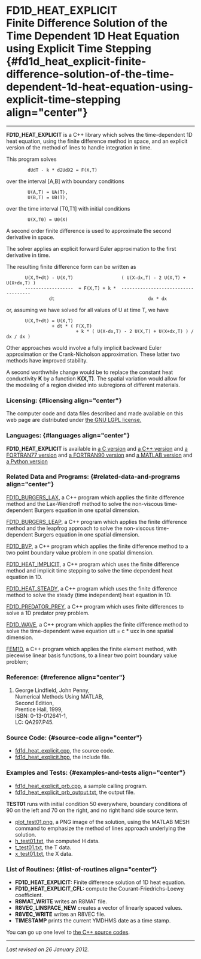 FD1D\_HEAT\_EXPLICIT\
Finite Difference Solution of the\
Time Dependent 1D Heat Equation\
using Explicit Time Stepping {#fd1d_heat_explicit-finite-difference-solution-of-the-time-dependent-1d-heat-equation-using-explicit-time-stepping align="center"}
==================================

------------------------------------------------------------------------

**FD1D\_HEAT\_EXPLICIT** is a C++ library which solves the
time-dependent 1D heat equation, using the finite difference method in
space, and an explicit version of the method of lines to handle
integration in time.

This program solves

            dUdT - k * d2UdX2 = F(X,T)
          

over the interval \[A,B\] with boundary conditions

            U(A,T) = UA(T),
            U(B,T) = UB(T),
          

over the time interval \[T0,T1\] with initial conditions

            U(X,T0) = U0(X)
          

A second order finite difference is used to approximate the second
derivative in space.

The solver applies an explicit forward Euler approximation to the first
derivative in time.

The resulting finite difference form can be written as

           U(X,T+dt) - U(X,T)                  ( U(X-dx,T) - 2 U(X,T) + U(X+dx,T) )
           ------------------  = F(X,T) + k *  ------------------------------------
                    dt                                   dx * dx
          

or, assuming we have solved for all values of U at time T, we have

           U(X,T+dt) = U(X,T) 
                     + dt * ( F(X,T) 
                              + k * ( U(X-dx,T) - 2 U(X,T) + U(X+dx,T) ) / dx / dx )
          

Other approaches would involve a fully implicit backward Euler
approximation or the Crank-Nicholson approximation. These latter two
methods have improved stability.

A second worthwhile change would be to replace the constant heat
conductivity **K** by a function **K(X,T)**. The spatial variation would
allow for the modeling of a region divided into subregions of different
materials.

### Licensing: {#licensing align="center"}

The computer code and data files described and made available on this
web page are distributed under [the GNU LGPL
license.](../../txt/gnu_lgpl.txt)

### Languages: {#languages align="center"}

**FD1D\_HEAT\_EXPLICIT** is available in [a C
version](../../c_src/fd1d_heat_explicit/fd1d_heat_explicit.md) and [a
C++ version](../../master/fd1d_heat_explicit/fd1d_heat_explicit.md)
and [a FORTRAN77
version](../../f77_src/fd1d_heat_explicit/fd1d_heat_explicit.md) and
[a FORTRAN90
version](../../f_src/fd1d_heat_explicit/fd1d_heat_explicit.md) and [a
MATLAB version](../../m_src/fd1d_heat_explicit/fd1d_heat_explicit.md)
and [a Python
version](../../py_src/fd1d_heat_explicit/fd1d_heat_explicit.md)

### Related Data and Programs: {#related-data-and-programs align="center"}

[FD1D\_BURGERS\_LAX](../../master/fd1d_burgers_lax/fd1d_burgers_lax.md),
a C++ program which applies the finite difference method and the
Lax-Wendroff method to solve the non-viscous time-dependent Burgers
equation in one spatial dimension.

[FD1D\_BURGERS\_LEAP](../../master/fd1d_burgers_leap/fd1d_burgers_leap.md),
a C++ program which applies the finite difference method and the
leapfrog approach to solve the non-viscous time-dependent Burgers
equation in one spatial dimension.

[FD1D\_BVP](../../master/fd1d_bvp/fd1d_bvp.md), a C++ program which
applies the finite difference method to a two point boundary value
problem in one spatial dimension.

[FD1D\_HEAT\_IMPLICIT](../../master/fd1d_heat_implicit/fd1d_heat_implicit.md),
a C++ program which uses the finite difference method and implicit time
stepping to solve the time dependent heat equation in 1D.

[FD1D\_HEAT\_STEADY](../../master/fd1d_heat_steady/fd1d_heat_steady.md),
a C++ program which uses the finite difference method to solve the
steady (time independent) heat equation in 1D.

[FD1D\_PREDATOR\_PREY](../../master/fd1d_predator_prey/fd1d_predator_prey.md),
a C++ program which uses finite differences to solve a 1D predator prey
problem.

[FD1D\_WAVE](../../master/fd1d_wave/fd1d_wave.md), a C++ program
which applies the finite difference method to solve the time-dependent
wave equation utt = c \* uxx in one spatial dimension.

[FEM1D](../../master/fem1d/fem1d.md), a C++ program which applies the
finite element method, with piecewise linear basis functions, to a
linear two point boundary value problem;

### Reference: {#reference align="center"}

1.  George Lindfield, John Penny,\
    Numerical Methods Using MATLAB,\
    Second Edition,\
    Prentice Hall, 1999,\
    ISBN: 0-13-012641-1,\
    LC: QA297.P45.

### Source Code: {#source-code align="center"}

-   [fd1d\_heat\_explicit.cpp](fd1d_heat_explicit.cpp), the source code.
-   [fd1d\_heat\_explicit.hpp](fd1d_heat_explicit.hpp), the include
    file.

### Examples and Tests: {#examples-and-tests align="center"}

-   [fd1d\_heat\_explicit\_prb.cpp](fd1d_heat_explicit_prb.cpp), a
    sample calling program.
-   [fd1d\_heat\_explicit\_prb\_output.txt](fd1d_heat_explicit_prb_output.txt),
    the output file.

**TEST01** runs with initial condition 50 everywhere, boundary
conditions of 90 on the left and 70 on the right, and no right hand side
source term.

-   [plot\_test01.png](plot_test01.png), a PNG image of the solution,
    using the MATLAB MESH command to emphasize the method of lines
    approach underlying the solution.
-   [h\_test01.txt](h_test01.txt), the computed H data.
-   [t\_test01.txt](t_test01.txt), the T data.
-   [x\_test01.txt](x_test01.txt), the X data.

### List of Routines: {#list-of-routines align="center"}

-   **FD1D\_HEAT\_EXPLICIT:** Finite difference solution of 1D heat
    equation.
-   **FD1D\_HEAT\_EXPLICIT\_CFL:** compute the Courant-Friedrichs-Loewy
    coefficient.
-   **R8MAT\_WRITE** writes an R8MAT file.
-   **R8VEC\_LINSPACE\_NEW** creates a vector of linearly spaced values.
-   **R8VEC\_WRITE** writes an R8VEC file.
-   **TIMESTAMP** prints the current YMDHMS date as a time stamp.

You can go up one level to [the C++ source codes](../cpp_src.md).

------------------------------------------------------------------------

*Last revised on 26 January 2012.*
